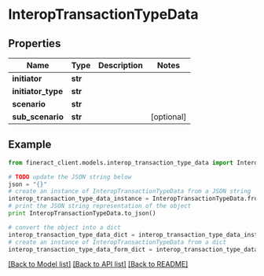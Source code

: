 # InteropTransactionTypeData


## Properties

Name | Type | Description | Notes
------------ | ------------- | ------------- | -------------
**initiator** | **str** |  | 
**initiator_type** | **str** |  | 
**scenario** | **str** |  | 
**sub_scenario** | **str** |  | [optional] 

## Example

```python
from fineract_client.models.interop_transaction_type_data import InteropTransactionTypeData

# TODO update the JSON string below
json = "{}"
# create an instance of InteropTransactionTypeData from a JSON string
interop_transaction_type_data_instance = InteropTransactionTypeData.from_json(json)
# print the JSON string representation of the object
print InteropTransactionTypeData.to_json()

# convert the object into a dict
interop_transaction_type_data_dict = interop_transaction_type_data_instance.to_dict()
# create an instance of InteropTransactionTypeData from a dict
interop_transaction_type_data_form_dict = interop_transaction_type_data.from_dict(interop_transaction_type_data_dict)
```
[[Back to Model list]](../README.md#documentation-for-models) [[Back to API list]](../README.md#documentation-for-api-endpoints) [[Back to README]](../README.md)


